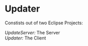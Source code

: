 # Updater

Constists out of two Eclipse Projects:

*UpdateServer:*	The Server  
*Updater:*	The Client
